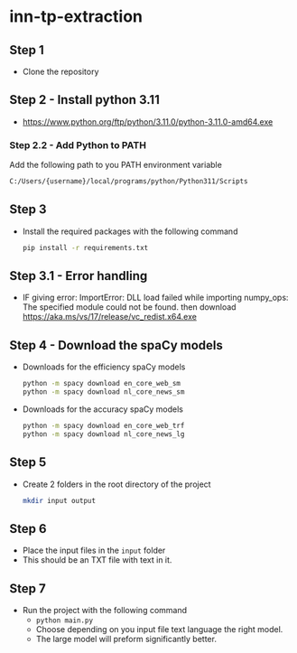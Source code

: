 # inn-tp-extraction

## Step 1
- Clone the repository

## Step 2 - Install python 3.11
- https://www.python.org/ftp/python/3.11.0/python-3.11.0-amd64.exe

### Step 2.2 - Add Python to PATH
  Add the following path to you PATH environment variable
  ```bash
  C:/Users/{username}/local/programs/python/Python311/Scripts
  ```

## Step 3
- Install the required packages with the following command
  ```bash
  pip install -r requirements.txt
  ```

## Step 3.1 - Error handling
- IF giving error: ImportError: DLL load failed while importing numpy_ops: The specified module could not be found.
then download https://aka.ms/vs/17/release/vc_redist.x64.exe

## Step 4 - Download the spaCy models
- Downloads for the efficiency spaCy models
  ```bash
  python -m spacy download en_core_web_sm
  python -m spacy download nl_core_news_sm
  ```

- Downloads for the accuracy spaCy models
  ```bash
  python -m spacy download en_core_web_trf
  python -m spacy download nl_core_news_lg
  ```

## Step 5
- Create 2 folders in the root directory of the project
  ```bash
  mkdir input output
  ```

## Step 6
- Place the input files in the `input` folder
- This should be an TXT file with text in it. 

## Step 7
- Run the project with the following command
  - `python main.py`
  - Choose depending on you input file text language the right model.
  - The large model will preform significantly better.
